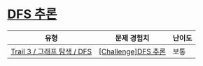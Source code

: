 # [DFS 추론](https://https://en.codetree.ai/trails/complete/curated-cards/challenge-dfs-for-adjust-list)

|유형|문제 경험치|난이도|
|---|---|---|
|[Trail 3 / 그래프 탐색 / DFS](https://https://en.codetree.ai/trail-info/novice-high/)|[[Challenge]DFS 추론](https://https://en.codetree.ai/trails/complete/curated-cards/challenge-dfs-for-adjust-list/)|보통|

